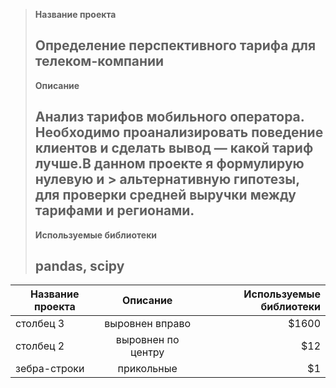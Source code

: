 > **Название проекта**
> ## Определение перспективного тарифа для телеком-компании
> **Описание**
> ## Анализ тарифов мобильного оператора. Необходимо проанализировать поведение клиентов и сделать вывод — какой тариф лучше.В данном проекте я формулирую нулевую и > альтернативную гипотезы, для проверки средней выручки между тарифами и регионами.
> **Используемые библиотеки**
> ## pandas, scipy


| **Название проекта**       | **Описание**                | **Используемые библиотеки** |
| ------------- |:------------------:| -----:|
| столбец 3     | выровнен вправо    | $1600 |
| столбец 2     | выровнен по центру |   $12 |
| зебра-строки  | прикольные         |    $1 |
